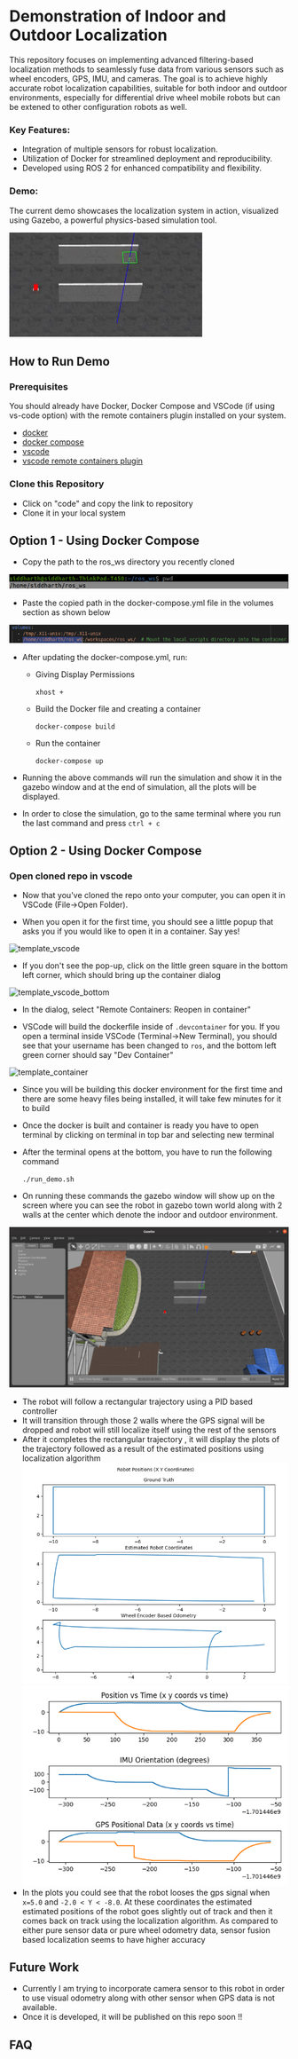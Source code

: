 # Demonstration of Indoor and Outdoor Localization

This repository focuses on implementing advanced filtering-based localization methods to seamlessly fuse data from various sensors such as wheel encoders, GPS, IMU, and cameras. The goal is to achieve highly accurate robot localization capabilities, suitable for both indoor and outdoor environments, especially for differential drive wheel mobile robots but can be extened to other configuration robots as well.

### Key Features:

* Integration of multiple sensors for robust localization.
* Utilization of Docker for streamlined deployment and reproducibility.
* Developed using ROS 2 for enhanced compatibility and flexibility.

### Demo:
The current demo showcases the localization system in action, visualized using Gazebo, a powerful physics-based simulation tool.

![](https://github.com/siddharthbhurat4/ros_ws/blob/humble/demo_gif.gif)

## How to Run Demo

### Prerequisites

You should already have Docker, Docker Compose and VSCode (if using vs-code option) with the remote containers plugin installed on your system.

* [docker](https://docs.docker.com/engine/install/)
* [docker compose](https://docs.docker.com/compose/install/)
* [vscode](https://code.visualstudio.com/)
* [vscode remote containers plugin](https://marketplace.visualstudio.com/items?itemName=ms-vscode-remote.remote-containers)

### Clone this Repository

* Click on "code" and copy the link to repository
* Clone it in your local system

## Option 1 - Using Docker Compose

* Copy the path to the ros_ws directory you recently cloned

![finding directory path](https://github.com/siddharthbhurat4/ros_ws/blob/humble/directory.png)

* Paste the copied path in the docker-compose.yml file in the volumes section as shown below

![pasting in docker compose](https://github.com/siddharthbhurat4/ros_ws/blob/humble/path_compose.png)

* After updating the docker-compose.yml, run:
  
  * Giving Display Permissions
    
      ` xhost + `
  
  * Build the Docker file and creating a container

    ` docker-compose build `

  * Run the container
    
    ` docker-compose up `

* Running the above commands will run the simulation and show it in the gazebo window and at the end of simulation, all the plots will be displayed.
* In order to close the simulation, go to the same terminal where you run the last command and press `ctrl + c`


## Option 2 - Using Docker Compose
### Open cloned repo in vscode

* Now that you've cloned the repo onto your computer, you can open it in VSCode (File->Open Folder). 

* When you open it for the first time, you should see a little popup that asks you if you would like to open it in a container.  Say yes!

![template_vscode](https://user-images.githubusercontent.com/6098197/91332551-36898100-e781-11ea-9080-729964373719.png)

* If you don't see the pop-up, click on the little green square in the bottom left corner, which should bring up the container dialog

![template_vscode_bottom](https://user-images.githubusercontent.com/6098197/91332638-5d47b780-e781-11ea-9fb6-4d134dbfc464.png)

* In the dialog, select "Remote Containers: Reopen in container"

* VSCode will build the dockerfile inside of `.devcontainer` for you.  If you open a terminal inside VSCode (Terminal->New Terminal), you should see that your username has been changed to `ros`, and the bottom left green corner should say "Dev Container"

![template_container](https://user-images.githubusercontent.com/6098197/91332895-adbf1500-e781-11ea-8afc-7a22a5340d4a.png)

* Since you will be building this docker environment for the first time and there are some heavy files being installed, it will take few minutes for it to build

* Once the docker is built and container is ready you have to open terminal by clicking on terminal in top bar and selecting new terminal
* After the terminal opens at the bottom, you have to run the following command
  
  `./run_demo.sh`

* On running these commands the gazebo window will show up on the screen where you can see the robot in gazebo town world along with 2 walls at the center which denote the indoor and outdoor environment.

![](https://github.com/siddharthbhurat4/ros_ws/blob/humble/gazebo_bot.png)

* The robot will follow a rectangular trajectory using a PID based controller
* It will transition through those 2 walls where the GPS signal will be dropped and robot will still localize itself using the rest of the sensors
* After it completes the rectangular trajectory , it will display the plots of the trajectory followed as a result of the estimated positions using localization algorithm
![](https://github.com/siddharthbhurat4/ros_ws/blob/humble/positions.png)
![](https://github.com/siddharthbhurat4/ros_ws/blob/humble/sensor_data.png)
* In the plots you could see that the robot looses the gps signal when `x=5.0` and `-2.0 < Y < -8.0`. At these coordinates the estimated estimated positions of the robot goes slightly out of track and then it comes back on track using the localization algorithm. As compared to either pure sensor data or pure wheel odometry data, sensor fusion based localization seems to have higher accuracy

## Future Work
* Currently I am trying to incorporate camera sensor to this robot in order to use visual odometry along with other sensor when GPS data is not available. 
* Once it is developed, it will be published on this repo soon !!

## FAQ